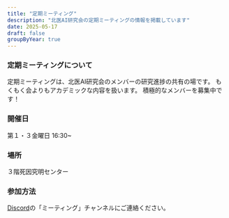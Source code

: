 ```yaml
---
title: "定期ミーティング"
description: "北医AI研究会の定期ミーティングの情報を掲載しています"
date: 2025-05-17
draft: false
groupByYear: true
---
```


### 定期ミーティングについて
定期ミーティングは、北医AI研究会のメンバーの研究進捗の共有の場です。
もくもく会よりもアカデミックな内容を扱います。
積極的なメンバーを募集中です！

### 開催日
第１・３金曜日 16:30~

### 場所
３階死因究明センター

### 参加方法
[Discord](https://discord.gg/t9kKpVHtyj)の「ミーティング」チャンネルにご連絡ください。 